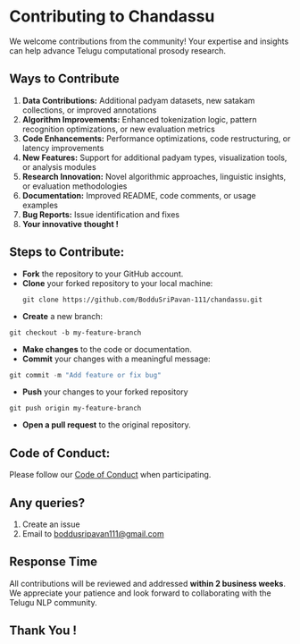 # Contributing to Chandassu

We welcome contributions from the community! Your expertise and insights can help advance Telugu computational prosody research.

## Ways to Contribute

1. **Data Contributions:** Additional padyam datasets, new satakam collections, or improved annotations
2. **Algorithm Improvements:** Enhanced tokenization logic, pattern recognition optimizations, or new evaluation metrics
3. **Code Enhancements:** Performance optimizations, code restructuring, or latency improvements
4. **New Features:** Support for additional padyam types, visualization tools, or analysis modules
5. **Research Innovation:** Novel algorithmic approaches, linguistic insights, or evaluation methodologies
6. **Documentation:** Improved README, code comments, or usage examples
7. **Bug Reports:** Issue identification and fixes
8. **Your innovative thought !**

## Steps to Contribute:

- **Fork** the repository to your GitHub account.
- **Clone** your forked repository to your local machine:
  ```
  git clone https://github.com/BodduSriPavan-111/chandassu.git
  ```
- **Create** a new branch:
```
git checkout -b my-feature-branch
```
- **Make changes** to the code or documentation.
- **Commit** your changes with a meaningful message:
```javascript
git commit -m "Add feature or fix bug"
```
- **Push** your changes to your forked repository
```
git push origin my-feature-branch
```
- **Open a pull request** to the original repository.

## Code of Conduct:
Please follow our <a href="">Code of Conduct</a> when participating.

## Any queries?
1. Create an issue
2. Email to boddusripavan111@gmail.com

## Response Time
All contributions will be reviewed and addressed **within 2 business weeks**. We appreciate your patience and look forward to collaborating with the Telugu NLP community.

## Thank You !
